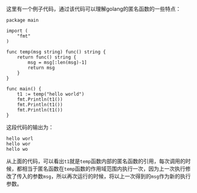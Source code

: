 这里有一个例子代码，通过该代码可以理解golang的匿名函数的一些特点：

```
package main

import (
	"fmt"
)

func temp(msg string) func() string {
	return func() string {
		msg = msg[:len(msg)-1]
		return msg
	}
}

func main() {
	t1 := temp("hello world")
	fmt.Println(t1())
	fmt.Println(t1())
	fmt.Println(t1())
}
```

这段代码的输出为：

```
hello worl
hello wor
hello wo
```

从上面的代码，可以看出`t1`就是`temp`函数内部的匿名函数的引用，每次调用的时候，都相当于匿名函数在`temp`函数的作用域范围内执行一次，因为上一次执行修改了传入的参数`msg`，所以再次运行的时候，将以上一次得到的`msg`作为新的执行参数。